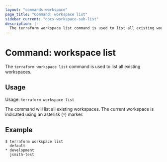 ```yaml
---
layout: "commands-workspace"
page_title: "Command: workspace list"
sidebar_current: "docs-workspace-sub-list"
description: |-
  The terraform workspace list command is used to list all existing workspaces.
---
```


# Command: workspace list

The `terraform workspace list` command is used to list all existing workspaces.

## Usage

Usage: `terraform workspace list`

The command will list all existing workspaces. The current workspace is
indicated using an asterisk (`*`) marker.

## Example

```
$ terraform workspace list
  default
* development
  jsmith-test
```
